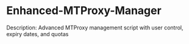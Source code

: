 # Enhanced-MTProxy-Manager
Description: Advanced MTProxy management script with user control, expiry dates, and quotas
